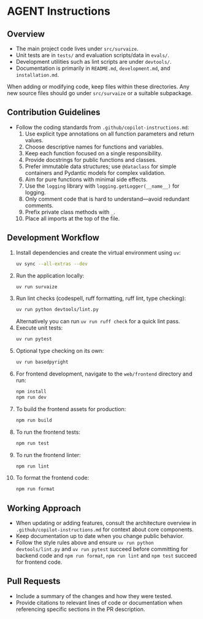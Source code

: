 # AGENT Instructions

## Overview
- The main project code lives under `src/survaize`.
- Unit tests are in `tests/` and evaluation scripts/data in `evals/`.
- Development utilities such as lint scripts are under `devtools/`.
- Documentation is primarily in `README.md`, `development.md`, and `installation.md`.

When adding or modifying code, keep files within these directories. Any new source
files should go under `src/survaize` or a suitable subpackage.

## Contribution Guidelines
- Follow the coding standards from `.github/copilot-instructions.md`:
  1. Use explicit type annotations on all function parameters and return values.
  2. Choose descriptive names for functions and variables.
  3. Keep each function focused on a single responsibility.
  4. Provide docstrings for public functions and classes.
  5. Prefer immutable data structures; use `@dataclass` for simple containers and
     Pydantic models for complex validation.
  6. Aim for pure functions with minimal side effects.
  7. Use the `logging` library with `logging.getLogger(__name__)` for logging.
  8. Only comment code that is hard to understand—avoid redundant comments.
  9. Prefix private class methods with `_`.
  10. Place all imports at the top of the file.

## Development Workflow
1. Install dependencies and create the virtual environment using `uv`:
   ```bash
   uv sync --all-extras --dev
   ```
2. Run the application locally:
   ```bash
   uv run survaize
   ```
3. Run lint checks (codespell, ruff formatting, ruff lint, type checking):
   ```bash
   uv run python devtools/lint.py
   ```
   Alternatively you can run `uv run ruff check` for a quick lint pass.
4. Execute unit tests:
   ```bash
   uv run pytest
   ```
5. Optional type checking on its own:
   ```bash
   uv run basedpyright
   ```
6. For frontend development, navigate to the `web/frontend` directory and run:
   ```bash
   npm install
   npm run dev
   ```
7. To build the frontend assets for production:
   ```bash
   npm run build
   ```
8. To run the frontend tests:
   ```bash
   npm run test
   ```
9. To run the frontend linter:
   ```bash
   npm run lint
   ```
10. To format the frontend code:
    ```bash
    npm run format
    ```

## Working Approach
- When updating or adding features, consult the architecture overview in
  `.github/copilot-instructions.md` for context about core components.
- Keep documentation up to date when you change public behavior.
- Follow the style rules above and ensure `uv run python devtools/lint.py` and
  `uv run pytest` succeed before committing for backend code and `npm run format`,
   `npm run lint` and `npm test` succeed for frontend code.

## Pull Requests
- Include a summary of the changes and how they were tested.
- Provide citations to relevant lines of code or documentation when referencing
  specific sections in the PR description.
